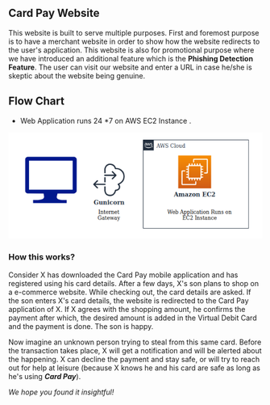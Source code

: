 ## Card Pay Website
This website is built to serve multiple purposes. First and foremost purpose is to have a merchant website in order to show how the website redirects to the user's application. This website is also for promotional purpose where we have introduced an additional feature which is the **Phishing Detection Feature**. The user can visit our website and enter a URL in case he/she is skeptic about the website being genuine. 

<h2 > Flow Chart </h2>

* Web Application runs  24 *7 on AWS EC2 Instance .

<img src='Images/WebSite.png'>

### How this works?
Consider X has downloaded the Card Pay mobile application and has registered using his card details.
After a few days, X's son plans to shop on a e-commerce website. While checking out, the card details are asked. If the son enters X's card details, the website is redirected to the Card Pay application of X.
If X agrees with the shopping amount, he confirms the payment after which, the desired amount is added in the Virtual Debit Card and the payment is done. The son is happy.

Now imagine an unknown person trying to steal from this same card. Before the transaction takes place, X will get a notification and will be alerted about the happening. X can decline the payment and stay safe, or will try to reach out for help at leisure (because X knows he and his card are safe as long as he's using ***Card Pay***).

*We hope you found it insightful!*
